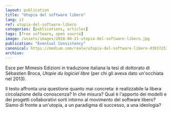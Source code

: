 ```yaml
---
layout: publication
title: "Utopia del software libero"
lang: it
ref: utopia-del-software-libero
categories: [publications, articles]
tags: [free software, open source]
image: /assets/images/2018-06-21-utopia-del-software-libero.jpg
publication: "Eventual Consistency"
canonical: https://medium.com/reale/utopia-del-software-libero-d3937251548d
archive:
---
```


Esce per Mimesis Edizioni in traduzione italiana la tesi di dottorato di Sébastien Broca, *Utopie du logiciel libre* (per chi gli aveva dato un'occhiata nel 2013).

Il testo affronta una questione quanto mai concreta: è realizzabile la libera circolazione della conoscenza? In che misura? Qual è l'apporto dei modelli e dei progetti collaborativi sorti intorno al movimento del software libero? Siamo di fronte a un'utopia, a un paradigma di successo, a una ideologia?
